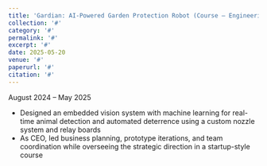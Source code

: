 ```yaml
---
title: 'Gardian: AI-Powered Garden Protection Robot (Course – Engineering Entrepreneurship Senior Design)'
collection: '#'
category: '#'
permalink: '#'
excerpt: '#'
date: 2025-05-20
venue: '#'
paperurl: '#'
citation: '#'
---
```


August 2024 – May 2025

- Designed an embedded vision system with machine learning for real-time animal detection and automated deterrence using a custom nozzle system and relay boards  
- As CEO, led business planning, prototype iterations, and team coordination while overseeing the strategic direction in a startup-style course  

